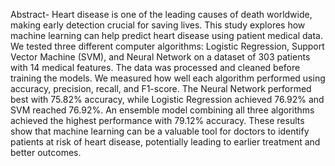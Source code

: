  Abstract- Heart disease is one of the leading causes of death worldwide, making early detection crucial for saving lives. This study explores how machine learning can help predict heart disease using patient medical data. We tested three different computer algorithms: Logistic Regression, Support Vector Machine (SVM), and Neural Network on a dataset of 303 patients with 14 medical features. The data was processed and cleaned before training the models. We measured how well each algorithm performed using accuracy, precision, recall, and F1-score. The Neural Network performed best with 75.82% accuracy, while Logistic Regression achieved 76.92% and SVM reached 76.92%. An ensemble model combining all three algorithms achieved the highest performance with 79.12% accuracy. These results show that machine learning can be a valuable tool for doctors to identify patients at risk of heart disease, potentially leading to earlier treatment and better outcomes.
